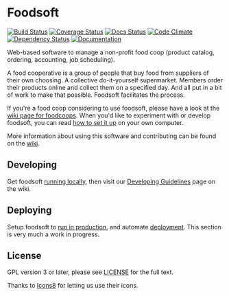 Foodsoft
=========
[![Build Status](https://travis-ci.org/foodcoops/foodsoft.png?branch=master)](https://travis-ci.org/foodcoops/foodsoft)
[![Coverage Status](https://coveralls.io/repos/foodcoops/foodsoft/badge.png?branch=master)](https://coveralls.io/r/foodcoops/foodsoft?branch=master)
[![Docs Status](http://inch-ci.org/github/foodcoops/foodsoft.png?branch=master)](http://inch-ci.org/github/foodcoops/foodsoft)
[![Code Climate](https://codeclimate.com/github/foodcoops/foodsoft.png)](https://codeclimate.com/github/foodcoops/foodsoft)
[![Dependency Status](https://gemnasium.com/foodcoops/foodsoft.png)](https://gemnasium.com/foodcoops/foodsoft)
[![Documentation](http://b.repl.ca/v1/yard-docs-blue.png)](http://rubydoc.info/github/foodcoops/foodsoft/frames)

Web-based software to manage a non-profit food coop (product catalog, ordering, accounting, job scheduling).

A food cooperative is a group of people that buy food from suppliers of their own choosing. A collective do-it-yourself supermarket. Members  order their products online and collect them on a specified day. And all put in a bit of work to make that possible. Foodsoft facilitates the process.

If you're a food coop considering to use foodsoft, please have a look at the [wiki page for foodcoops](https://github.com/foodcoops/foodsoft/wiki/For-foodcoops). When you'd like to experiment with or develop foodsoft, you can read [how to set it up](https://github.com/foodcoops/foodsoft/blob/master/doc/SETUP_DEVELOPMENT.md) on your own computer.

More information about using this software and contributing can be found on the [wiki](https://github.com/foodcoops/foodsoft/wiki).


Developing
----------

Get foodsoft [running locally](doc/SETUP_DEVELOPMENT.md),
then visit our [Developing Guidelines](https://github.com/foodcoops/foodsoft/wiki/Developing-Guidelines)
page on the wiki.


Deploying
---------

Setup foodsoft to [run in production](doc/SETUP_PRODUCTION.md),
and automate [deployment](doc/DEPLOYMENT.md). This section is
very much a work in progress.


License
-------

GPL version 3 or later, please see [LICENSE](LICENSE.md) for the full text.

Thanks to [Icons8](http://icons8.com/) for letting us use their icons.
